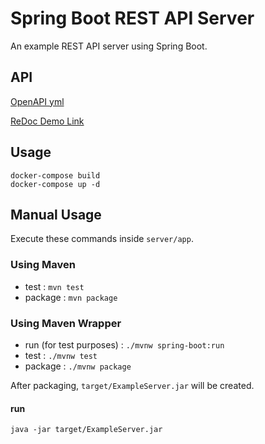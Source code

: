 # Spring Boot REST API Server

An example REST API server using Spring Boot.

## API

[OpenAPI yml](openapi.yml)

[ReDoc Demo Link](http://redocly.github.io/redoc/?url=https://raw.githubusercontent.com/rulyox/spring-boot-rest-api/master/openapi.yml)

## Usage

```shell
docker-compose build
docker-compose up -d
```

## Manual Usage

Execute these commands inside `server/app`.

### Using Maven

* test : `mvn test`
* package : `mvn package`

### Using Maven Wrapper

* run (for test purposes) : `./mvnw spring-boot:run`
* test : `./mvnw test`
* package : `./mvnw package`

After packaging, `target/ExampleServer.jar` will be created.

#### run
```shell
java -jar target/ExampleServer.jar
```
